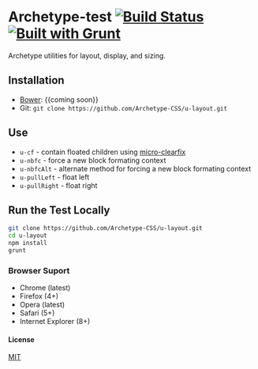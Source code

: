 # Archetype-test [![Build Status](https://secure.travis-ci.org/Archetype-CSS/u-layout.png?branch=master)](http://travis-ci.org/Archetype-CSS/u-layout) [![Built with Grunt](https://cdn.gruntjs.com/builtwith.png)](http://gruntjs.com/)

Archetype utilities for layout, display, and sizing.

## Installation
  * [Bower](http://bower.io): {{coming soon}}
  * Git: `git clone https://github.com/Archetype-CSS/u-layout.git`

## Use
  * `u-cf` - contain floated children using [micro-clearfix](http://nicolasgallagher.com/micro-clearfix-hack/) 
  * `u-nbfc` - force a new block formating context
  * `u-nbfcAlt` - alternate method for forcing a new block formating context
  * `u-pullLeft` - float left
  * `u-pullRight` - float right

## Run the Test Locally

```bash
git clone https://github.com/Archetype-CSS/u-layout.git
cd u-layout
npm install
grunt
```

### Browser Suport
  * Chrome (latest)
  * Firefox (4+)
  * Opera (latest)
  * Safari (5+)
  * Internet Explorer (8+)

#### License
[MIT](/LICENSE.md)

